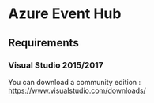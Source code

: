 # Azure Event Hub

## Requirements
### Visual Studio 2015/2017
You can download a community edition : https://www.visualstudio.com/downloads/
